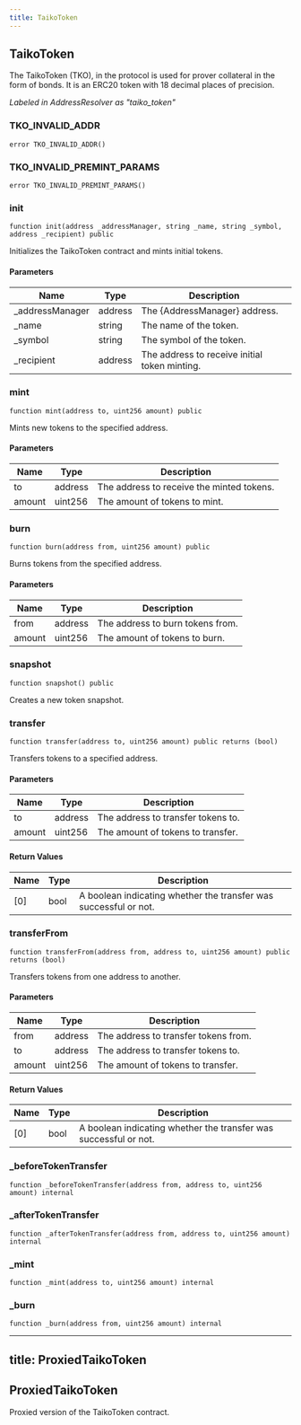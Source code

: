 ```yaml
---
title: TaikoToken
---
```


## TaikoToken

The TaikoToken (TKO), in the protocol is used for prover collateral
in the form of bonds. It is an ERC20 token with 18 decimal places of
precision.

_Labeled in AddressResolver as "taiko_token"_

### TKO_INVALID_ADDR

```solidity
error TKO_INVALID_ADDR()
```

### TKO_INVALID_PREMINT_PARAMS

```solidity
error TKO_INVALID_PREMINT_PARAMS()
```

### init

```solidity
function init(address _addressManager, string _name, string _symbol, address _recipient) public
```

Initializes the TaikoToken contract and mints initial tokens.

#### Parameters

| Name             | Type    | Description                                   |
| ---------------- | ------- | --------------------------------------------- |
| \_addressManager | address | The {AddressManager} address.                 |
| \_name           | string  | The name of the token.                        |
| \_symbol         | string  | The symbol of the token.                      |
| \_recipient      | address | The address to receive initial token minting. |

### mint

```solidity
function mint(address to, uint256 amount) public
```

Mints new tokens to the specified address.

#### Parameters

| Name   | Type    | Description                               |
| ------ | ------- | ----------------------------------------- |
| to     | address | The address to receive the minted tokens. |
| amount | uint256 | The amount of tokens to mint.             |

### burn

```solidity
function burn(address from, uint256 amount) public
```

Burns tokens from the specified address.

#### Parameters

| Name   | Type    | Description                      |
| ------ | ------- | -------------------------------- |
| from   | address | The address to burn tokens from. |
| amount | uint256 | The amount of tokens to burn.    |

### snapshot

```solidity
function snapshot() public
```

Creates a new token snapshot.

### transfer

```solidity
function transfer(address to, uint256 amount) public returns (bool)
```

Transfers tokens to a specified address.

#### Parameters

| Name   | Type    | Description                        |
| ------ | ------- | ---------------------------------- |
| to     | address | The address to transfer tokens to. |
| amount | uint256 | The amount of tokens to transfer.  |

#### Return Values

| Name | Type | Description                                                      |
| ---- | ---- | ---------------------------------------------------------------- |
| [0]  | bool | A boolean indicating whether the transfer was successful or not. |

### transferFrom

```solidity
function transferFrom(address from, address to, uint256 amount) public returns (bool)
```

Transfers tokens from one address to another.

#### Parameters

| Name   | Type    | Description                          |
| ------ | ------- | ------------------------------------ |
| from   | address | The address to transfer tokens from. |
| to     | address | The address to transfer tokens to.   |
| amount | uint256 | The amount of tokens to transfer.    |

#### Return Values

| Name | Type | Description                                                      |
| ---- | ---- | ---------------------------------------------------------------- |
| [0]  | bool | A boolean indicating whether the transfer was successful or not. |

### \_beforeTokenTransfer

```solidity
function _beforeTokenTransfer(address from, address to, uint256 amount) internal
```

### \_afterTokenTransfer

```solidity
function _afterTokenTransfer(address from, address to, uint256 amount) internal
```

### \_mint

```solidity
function _mint(address to, uint256 amount) internal
```

### \_burn

```solidity
function _burn(address from, uint256 amount) internal
```

---

## title: ProxiedTaikoToken

## ProxiedTaikoToken

Proxied version of the TaikoToken contract.
